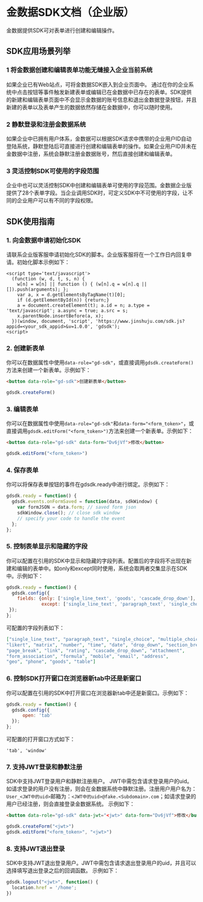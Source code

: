 # 金数据SDK文档（企业版）

金数据提供SDK可对表单进行创建和编辑操作。

## SDK应用场景列举

### 1 将金数据创建和编辑表单功能无缝接入企业当前系统
如果企业已有Web站点，可将金数据SDK嵌入到企业页面中。 通过在你的企业系统中点击按钮等事件触发新建表单或编辑已在金数据中已存在的表单。SDK提供的新建和编辑表单页面中不会显示金数据的账号信息和退出金数据登录按钮，并且新建的表单以及表单产生的数据依然存储在金数据中，你可以随时使用。


### 2 静默登录和注册金数据系统
如果企业中已拥有用户体系，金数据可以根据SDK请求中携带的企业用户ID自动登陆系统，静默登陆后可直接进行创建和编辑表单的操作。如果企业用户ID并未在金数据中注册，系统会静默注册金数据账号，然后直接创建和编辑表单。


### 3 灵活控制SDK可使用的字段范围
企业中也可以灵活控制SDK中创建和编辑表单可使用的字段范围。金数据企业版提供了28个表单字段。当企业调用SDK时，可定义SDK中不可使用的字段，让不同的企业用户可以有不同的字段权限。



## SDK使用指南

### 1. 向金数据申请初始化SDK

请联系企业版客服申请初始化SDK的脚本。企业版客服将在一个工作日内回复申请。初始化脚本示例如下：

````
<script type='text/javascript'>
  (function (w, d, t, s, n) {
    w[n] = w[n] || function () { (w[n].q = w[n].q || []).push(arguments); };
    var a, x = d.getElementsByTagName(t)[0];
    if (d.getElementById(n)) {return;}
    a = document.createElement(t); a.id = n; a.type = 'text/javascript'; a.async = true; a.src = s;
    x.parentNode.insertBefore(a, x);
  })(window, document, 'script', 'https://www.jinshuju.com/sdk.js?appid=<your_sdk_appid>&v=1.0.0', 'gdsdk');
<script>
````

### 2. 创建新表单

你可以在数据属性中使用`data-role="gd-sdk"`，或直接调用`gdsdk.createForm()`方法来创建一个新表单。示例如下：

```html
<button data-role="gd-sdk">创建新表单</button>
```
  
```javascript
gdsdk.createForm()
```


### 3. 编辑表单

你可以在数据属性中使用`data-role="gd-sdk"`和`data-form="<form_token>"`，或直接调用`gdsdk.editForm("<form_token>")`方法来创建一个新表单。示例如下：

```html
<button data-role="gd-sdk" data-form="Dv6jVf">修改</button>
```
```javascript
gdsdk.editForm("<form_token>")
```


### 4. 保存表单

你可以将保存表单按钮的事件在gdsdk.ready中进行绑定。示例如下：

```javascript
gdsdk.ready = function() {
  gdsdk.events.onFormSaved = function(data, sdkWindow) {
    var formJSON = data.form; // saved form json
    sdkWindow.close(); // close sdk window
    // specify your code to handle the event
  };
};
```

### 5. 控制表单显示和隐藏的字段

你可以配置在引用的SDK中显示和隐藏的字段列表。配置后的字段将不出现在新建和编辑的表单中。如only和except同时使用，系统会取两者交集显示在SDK中。示例如下：

```javascript
gdsdk.ready = function() {
  gdsdk.config({
    fields: {only: ['single_line_text', 'goods', 'cascade_drop_down'],
             except: ['single_line_text', 'paragraph_text', 'single_choice']}
 });
};
```

可配置的字段列表如下：

```json
["single_line_text", "paragraph_text", "single_choice", "multiple_choice", 
"likert", "matrix", "number", "time", "date", "drop_down", "section_break", 
"page_break", "link", "rating", "cascade_drop_down", "attachment", 
"form_association", "formula", "mobile", "email", "address", 
"geo", "phone", "goods", "table"]
```

### 6. 控制SDK打开窗口在浏览器新tab中还是新窗口

你可以配置在引用的SDK中打开窗口在浏览器新tab中还是新窗口。示例如下：

```javascript
gdsdk.ready = function() {
  gdsdk.config({
      open: 'tab'
  });
};
```

可配置的打开窗口方式如下：

```
'tab', 'window'
```

### 7. 支持JWT登录和静默注册

SDK中支持JWT登录用户和静默注册用户。
JWT中需包含请求登录用户的uid。如请求登录的用户没有注册，则会在金数据系统中静默注册。注册用户用户名为：`User_<JWT中的uid>`邮箱为：`<JWT中的uid>@fake.<Subdomain>.com`；如请求登录的用户已经注册，则会直接登录金数据系统。
示例如下：

```html
<button data-role="gd-sdk" data-jwt="<jwt>" data-form="Dv6jVf">修改</button>
```
```javascript
gdsdk.createForm("<jwt>")
gdsdk.editForm("<form_token>", "<jwt>")
```

### 8. 支持JWT退出登录

SDK中支持JWT退出登录用户。JWT中需包含请求退出登录用户的uid，并且可以选择填写退出登录之后的回调函数。
示例如下：

```javascript
gdsdk.logout("<jwt>", function() {
  location.href = '/home';
})
```


